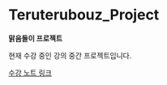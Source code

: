 # Teruterubouz_Project
**맑음돌이 프로젝트**

현재 수강 중인 강의 중간 프로젝트입니다.

[수강 노트 링크](https://github.com/DahyeonS/Java_Python_Lecture)
